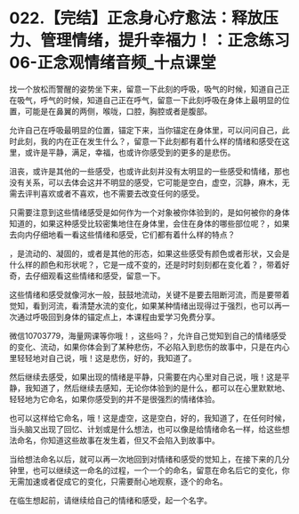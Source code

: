# 022.【完结】正念身心疗愈法：释放压力、管理情绪，提升幸福力！：正念练习06-正念观情绪音频_十点课堂

找一个放松而警醒的姿势坐下来，留意一下此刻的呼吸，吸气的时候，知道自己正在吸气，呼气的时候，知道自己正在呼气，留意一下此刻呼吸在身体上最明显的位置，可能是在鼻翼的两侧，喉咙，口腔，胸腔或者是腹部。

允许自己在呼吸最明显的位置，锚定下来，当你锚定在身体里，可以问问自己，此时此刻，我的内在正在发生什么？，留意一下此刻都有着什么样的情绪和感受在这里，或许是平静，满足，幸福，也或许你感受到的更多的是悲伤。

沮丧，或许是其他的一些感受，也或许此刻并没有太明显的一些感受和情绪，那也没有关系，可以去体会这并不明显的感受，它可能是空白，虚空，沉静，麻木，无需去评判喜欢或者不喜欢，也不需要去改变任何的感受。

只需要注意到这些情绪感受是如何作为一个对象被你体验到的，是如何被你的身体知道的，如果这种感受比较密集地住在身体里，会住在身体的哪些部位呢？，如果去向内仔细地看一看这些情绪和感受，它们都有着什么样的特点？

，是流动的、凝固的，或者是其他的形态，如果这些感受有颜色或者形状，又会是什么样的颜色和形状呢？，它是一成不变的，还是时时刻刻都在变化着？，带着好奇，去仔细观看这些情绪和感受，留意一下。

这些情绪和感受就像河水一般，鼓鼓地流动，关键不是要去阻断河流，而是要带着觉知，看到河流，看清楚水流的变化，如果某种情绪出现得过于强烈，也可以再一次通过呼吸回到身体的锚定点上，本课程由爱学习免费分享。

微信10703779，海量网课等你哦！，这些吗？，允许自己觉知到自己的情绪感受的变化、流动，如果你体会到了某种悲伤，不必陷入到悲伤的故事中，只是在内心里轻轻地对自己说，哦！这是悲伤，好的，我知道了。

然后继续去感受，如果出现的情绪是平静，只需要在内心里对自己说，哦！这是平静，我知道了，然后继续去感知，无论你体验到的是什么，都可以在心里默默地、轻轻地为它命名，如果你感受到的并不是很强烈的情绪体验。

也可以这样给它命名，哦！这是虚空，这是空白，好的，我知道了，在任何时候，当头脑又出现了回忆、计划或是什么想法，也可以像是给情绪命名一样，给这些想法命名，你知道这些故事在发生着，但又不会陷入到故事中。

当给想法命名以后，就可以再一次地回到对情绪和感受的觉知上，在接下来的几分钟里，也可以继续这一命名的过程，一个一个的命名，留意在命名后它的变化，你无需加速或者促成它的变化，只需要耐心地观察，逐个的命名。

在临生想起前，请继续给自己的情绪和感受，起一个名字。